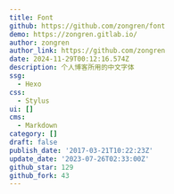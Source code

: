```yaml
---
title: Font
github: https://github.com/zongren/font
demo: https://zongren.gitlab.io/
author: zongren
author_link: https://github.com/zongren
date: 2024-11-29T00:12:16.574Z
description: 个人博客所用的中文字体
ssg:
  - Hexo
css:
  - Stylus
ui: []
cms:
  - Markdown
category: []
draft: false
publish_date: '2017-03-21T10:22:23Z'
update_date: '2023-07-26T02:33:00Z'
github_star: 129
github_fork: 43
---
```

